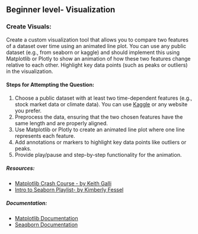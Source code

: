 ## Beginner level- Visualization

### Create Visuals:
Create a custom visualization tool that allows you to compare two features of a dataset over time using an animated line plot. You can use any public dataset (e.g., from seaborn or kaggle) and should implement this using Matplotlib or Plotly to show an animation of how these two features change relative to each other. Highlight key data points (such as peaks or outliers) in the visualization.


#### Steps for Attempting the Question:
1. Choose a public dataset with at least two time-dependent features (e.g., stock market data or climate data).
You can use [Kaggle](https://www.kaggle.com/) or any website you prefer.
2. Preprocess the data, ensuring that the two chosen features have the same length and are properly aligned.
3. Use Matplotlib or Plotly to create an animated line plot where one line represents each feature.
4. Add annotations or markers to highlight key data points like outliers or peaks.
5. Provide play/pause and step-by-step functionality for the animation.

##### Resources:
- [Matplotlib Crash Course - by Keith Galli](https://youtu.be/3Xc3CA655Y4?si=HNp62yvt0cyNDTc0)
- [Intro to Seaborn Playlist- by Kimberly Fessel](https://youtube.com/playlist?list=PLtPIclEQf-3cG31dxSMZ8KTcDG7zYng1j&si=xCd9RDajVRWwgXl8)

##### Documentation:
- [Matplotlib Documentation](https://matplotlib.org/stable/index.html)
- [Seaqborn Documentation](https://seaborn.pydata.org/)